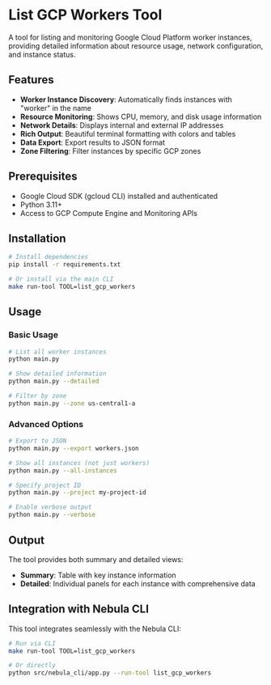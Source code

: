 # List GCP Workers Tool

A tool for listing and monitoring Google Cloud Platform worker instances, providing detailed information about resource usage, network configuration, and instance status.

## Features

- **Worker Instance Discovery**: Automatically finds instances with "worker" in the name
- **Resource Monitoring**: Shows CPU, memory, and disk usage information
- **Network Details**: Displays internal and external IP addresses
- **Rich Output**: Beautiful terminal formatting with colors and tables
- **Data Export**: Export results to JSON format
- **Zone Filtering**: Filter instances by specific GCP zones

## Prerequisites

- Google Cloud SDK (gcloud CLI) installed and authenticated
- Python 3.11+
- Access to GCP Compute Engine and Monitoring APIs

## Installation

```bash
# Install dependencies
pip install -r requirements.txt

# Or install via the main CLI
make run-tool TOOL=list_gcp_workers
```

## Usage

### Basic Usage
```bash
# List all worker instances
python main.py

# Show detailed information
python main.py --detailed

# Filter by zone
python main.py --zone us-central1-a
```

### Advanced Options
```bash
# Export to JSON
python main.py --export workers.json

# Show all instances (not just workers)
python main.py --all-instances

# Specify project ID
python main.py --project my-project-id

# Enable verbose output
python main.py --verbose
```

## Output

The tool provides both summary and detailed views:

- **Summary**: Table with key instance information
- **Detailed**: Individual panels for each instance with comprehensive data

## Integration with Nebula CLI

This tool integrates seamlessly with the Nebula CLI:

```bash
# Run via CLI
make run-tool TOOL=list_gcp_workers

# Or directly
python src/nebula_cli/app.py --run-tool list_gcp_workers
```
